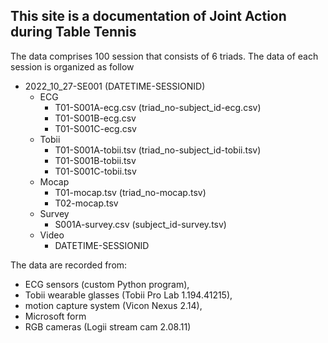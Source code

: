 ## This site is a documentation of Joint Action during Table Tennis

The data comprises 100 session that consists of 6 triads. The data of each session is organized as follow

- 2022_10_27-SE001 (DATETIME-SESSIONID)
	- ECG
		- T01-S001A-ecg.csv (triad_no-subject_id-ecg.csv)
		- T01-S001B-ecg.csv 
		- T01-S001C-ecg.csv 
	- Tobii
		- T01-S001A-tobii.tsv (triad_no-subject_id-tobii.tsv)
		- T01-S001B-tobii.tsv
		- T01-S001C-tobii.tsv
	- Mocap
		- T01-mocap.tsv (triad_no-mocap.tsv)
		- T02-mocap.tsv
	- Survey
		- S001A-survey.csv (subject_id-survey.tsv)
	- Video
		- DATETIME-SESSIONID



The data are recorded from:
- ECG sensors (custom Python program), 
- Tobii wearable glasses (Tobii Pro Lab 1.194.41215), 
- motion capture system (Vicon Nexus 2.14), 
- Microsoft form
- RGB cameras (Logii stream cam 2.08.11)

